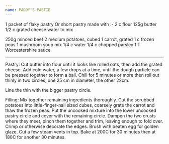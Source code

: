 ```yaml
---
name: PADDY'S PASTIE
---
```


1 packet of flaky pastry
 Or short pastry made with :-
2 c flour
125g butter
1/2 c grated cheese
water to mix

250g minced beef
2 medium potatoes, cubed
1 carrot, grated
1 c frozen peas
1 mushroom soup mix
1/4 c water
1/4 c chopped parsley
1 T Worcestershire sauce

---

Pastry:
Cut butter into flour until it looks like rolled oats, then add the grated cheese.  Add cold water, a few drops at a time, until the dough particle can be pressed together to form a ball.  Chill for 5 minutes or more then roll out thinly in two circles, one 25 cm in diameter, the other 22cm.

Line the thin with the bigger pastry circle.
 
Filling:
Mix together remaining ingredients thoroughly.  Cut the scrubbed potatoes into little-finger-nail sized cubes, coarsely grate the carrot and thaw the frozen peas.
Put the uncooked mixture into the lower uncooked pastry circle and cover with the remaining circle.  Dampen the two crusts where they meet, pinch them together and trim, leaving enough to fold over.  Crimp or otherwise decorate the edges.  Brush with beaten egg for golden glaze.  Cut a few steam vents in top.
Bake at 200C for 30 minutes then at 180C for another 30 minutes.

